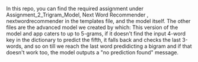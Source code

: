 In this repo, you can find the required assignment  under Assignment_2_Trigram_Model, Next Word Recommender , nextwordrecommender in the templates file, and the model itself.
The other files are the advanced model we created by which:
      This version of the model and app caters to up to 5-grams, if it doesn't find the input 4-word key in the dictionary to predict the fifth, 
      it falls back and checks the last 3-words, and so on till we reach the last word predidicting a bigram and if that doesn't work too,
      the model outputs a "no prediction found" message.
